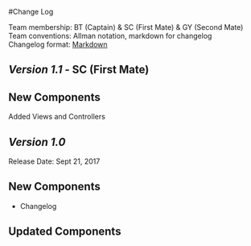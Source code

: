 #Change Log

Team membership:  BT (Captain) & SC (First Mate) & GY (Second Mate)  
Team conventions: Allman notation, markdown for changelog  
Changelog format: [Markdown](https://github.com/adam-p/markdown-here/wiki/Markdown-Cheatsheet) 

## *Version 1.1*  - SC (First Mate)

## New Components

Added Views and Controllers

## *Version 1.0*

Release Date: Sept 21, 2017

## New Components

-   Changelog
    
## Updated Components



